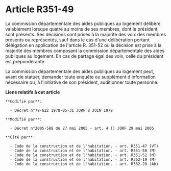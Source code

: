 # Article R351-49

La commission départementale des aides publiques au logement délibère valablement lorsque quatre au moins de ses membres,
dont le président, sont présents. Ses décisions sont prises à la majorité des voix des membres présents ou représentés, sauf
dans le cas d'une délibération portant délégation en application de l'article R. 351-52 où la décision est prise à la
majorité des membres composant la commission départementale des aides publiques au logement. En cas de partage égal des voix,
celle du président est prépondérante.

La commission départementale des aides publiques au logement peut, avant de statuer, demander toute enquête ou supplément
d'information nécessaire ou, à l'initiative de son président, auditionner toute personne.

**Liens relatifs à cet article**

	**Codifié par**:

	  - Décret n°78-622 1978-05-31 JORF 8 JUIN 1978

	**Modifié par**:

	  - Décret n°2005-588 du 27 mai 2005 - art. 4 () JORF 29 mai 2005

	**Cité par**:

	  - Code de la construction et de l'habitation. - art. R351-47 (VT)
	  - Code de la construction et de l'habitation. - art. R351-50 (M)
	  - Code de la construction et de l'habitation. - art. R351-52 (M)
	  - Code de la construction et de l'habitation. - art. R362-19 (M)
	  - Code de la construction et de l'habitation. - art. R362-20 (Ab)

